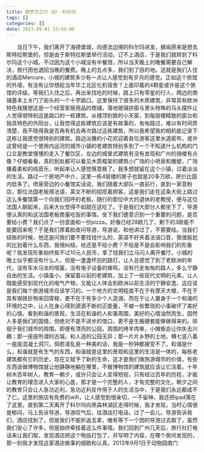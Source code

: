 ```yaml
---
title: 欧罗巴之行（8）-科尔玛
tags: []
categories: []
date: 2013-09-01 13:43:00 
---
```



&emsp;&emsp;当日下午，我们离开了海德堡城，向德法边境的科尔玛进发，据闻原来是想去斯特拉斯堡的，但是由于斯特拉斯堡举行活动，订不上酒店，于是我们就转到了科尔玛这个小城，不过因为这个小城没有中餐馆，所以当天晚上的晚餐需要自己解决，旅行团也退回当晚的餐费。晚上的五点多，我们到了目的地。这就是我们入住的酒店Mercure，小城的建筑多少有一点让人感觉到有岁月的感觉。正如这个旅馆的外墙，有没有让你想起当年华工北区化机宿舍？上面印着的4颗星或许是这个旅馆的评级。等我们入住之后，再出来找吃的时候，路上只有零星的行人，两边的商铺基本上关门了街头的一个十字路口，这里保持了很多的木质建筑，非常具有欧洲特色我猜想这是一个经营家居用品的商铺，落地玻璃拱窗与里头特殊的马头摆件让人觉得很特别这是路口的一栋建筑，从楼顶别致的小天窗，到每层楼精致的窗台和独具特色的外阳台，让我觉得这栋建筑应该是有故事的，匆匆路过，难以有时间弄清楚，我不晓得我是否再有机会再次路过这栋建筑，所以我希望我的相机能记录下这栋让我感觉很特别的建筑。路边淡雅的小花欢迎着各位游客这里水道密布，或许这曾经是一个使用内运河的城市小镇的老建筑特别多到了一个不知道什么机构的门口又是教堂慢慢的走入了餐饮区，左边的城堡式建筑有没有发现和广州的骑楼有点像？仔细看看，真的到处都可以看见木质框架的建筑小广场的小喷泉和雕塑，广场播着柔和的纯音乐，听起来让人感觉惬意极了。我多想就留在这个小镇，过着淡淡的生活。路过一个房地产中介，这里一栋4层楼的房子也就是20多万欧，房价比国内低多了。喷泉旁边的小餐馆实话说，我们随着大部队一直前行，直到一家意粉店，那位法国老板用法语，英文不断的招揽着顾客，这是我们走在这条大街上路过这么多餐馆第一个向我们招呼的老板。随行的那位中大的退休的老教授，便与这位法国人聊起来，后来大伙觉得不如就在这吃了。于是我们大部分人都坐下了，导游便认真的和这法国老板商量吃饭的事情。坐下我们便意识到一个重要的问题，是否要给小费？我们点了一份意面和一份pizza，好像已经28欧几了，剩下的3欧能不能要回来呢？于是我们厚着脸皮问导游，导游说，和他讲过了，不需要给。当我们结账的时候，他还是问我们要不要找钱什么的，英语不好夹着法语口音，我很尴尬的比划着什么东西，我很纠结，给还是不给小费？不给是不是会影响我们的形象呢？我发现形象始终抵不过10元人民币，拿了钱我们立马闪人离开餐厅。小城的晚上似乎都没有什么人，但是一盏盏怀旧的路灯，让人总感觉了到了老欧洲的年代，没有车水马龙的喧嚣，没有电子设备的蜂鸣，没有行走匆匆的路人，多么宁静自由的生活。小镇虽小，保留着以前的老建筑，加上了一些现代文明的元素，让人既能感受到现代化的电气产物，又能让人体会到欧洲以前生活的宁静安逸，这应该是我们每个旅游城市应该学习的。一个地方的文明程度不在于有摩天大楼，不在于其有钢铁巨物来回穿梭，更不在于有多少个人造湖，而在于让人置身于一个和谐的环境的之中，让人在身心得到源源不断的正能量，不被一些繁琐的小事破坏了美好的心情。看到和谐的景观，生活在和谐的人和事周围，美好的心情油然而生。固然人多是我们的国情，但绝对不是不进步的借口，更不是生搬硬套能够做得来的。徘徊于我们城市的周围，即便有漂亮的公园，周围的烤羊肉串，小摊贩会让你失去兴趣；那一座座所谓的古城，和人造的公园无异；那一片片乡野的土地，横七竖八着一座座混凝土洞穴，倘若凌乱是一种美的话，我是一秒钟都接受不了。和谐是什么，和谐就是有生气的东西，和谐就是这里的景观和这里的生活是一体的，每栋老建筑都有它的历史，现在又赋予了新的生命，这才是我们做旅游城市的价值，有些东西该做博物馆就让他静静地躺在哪里，不做博物馆的建筑就应该让它活着。十年树木百年树人，教育一朝夕，或许只会让人变得短视，只有经过百年的历程，才能让教育的理念进入大家的心底，那才是一个完整的人，才有完整的文化，朝夕之间的教育只会让人急功近利，急功近利反作用于人的生活当中，于是我们永远都成不了仁。这里的旅店有免费的wifi，让人感觉到很亲切，一不留神，我还把ipad落在了这里。直到第二天离开了科尔玛向黑森林湖区走得时候，我才发现，当时心情很是郁闷，马上告诉导游，导游叹气后，往酒店打电话。过了一会儿，导游告诉我们，酒店找到了，但是我们不能折返去拿，唯有等下一个团的导游过去取了，虽然我们安心了许多，但是始终牵挂着这么件事情。我们回到广州几天后，旅行社打电话来让我们取，发现酒店把这个物品打包了，并写明了内容，在哪个房间发现的，那一刻我才发现这家酒店做事的细致和认真。2013年9月1日于动物园南门
